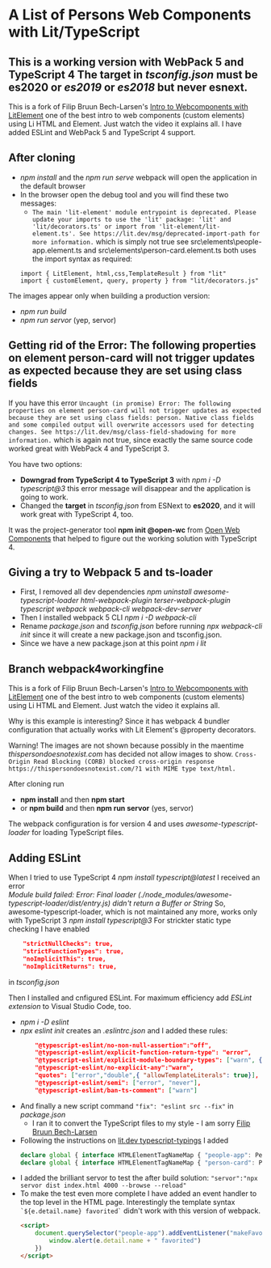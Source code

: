 # A List of Persons Web Components with Lit/TypeScript

This is a working version with WebPack 5 and TypeScript 4
The **target** in *tsconfig.json* must be **es2020** or *es2019* or *es2018* but never esnext. 
--

This is a fork of Filip Bruun Bech-Larsen's [Intro to Webcomponents with LitElement](https://youtu.be/ADgo_JVK02A) one of the best intro to web components (custom elements) using Li HTML and Element. Just watch the video it explains all.
I have added ESLint and WebPack 5 and TypeScript 4 support.


## After cloning
- *npm install* and the *npm run serve* webpack will open the application in the default browser
- In the browser open the debug tool and you will find these two messages:
    - `The main 'lit-element' module entrypoint is deprecated. Please update your imports to use the 'lit' package: 'lit' and 'lit/decorators.ts' or import from 'lit-element/lit-element.ts'. See https://lit.dev/msg/deprecated-import-path for more information.`
    which is simply not true see src\elements\people-app.element.ts and src\elements\person-card.element.ts both uses the import syntax as required:
    ```
    import { LitElement, html,css,TemplateResult } from "lit"
    import { customElement, query, property } from "lit/decorators.js"
    ```

The images appear only when building a production version:
- *npm run build*
- *npm run servor* (yep, servor)

## Getting rid of the Error: The following properties on element person-card will not trigger updates as expected because they are set using class fields
If you have this error 
`Uncaught (in promise) Error: The following properties on element person-card will not trigger updates as expected because they are set using class fields: person. Native class fields and some compiled output will overwrite accessors used for detecting changes. See https://lit.dev/msg/class-field-shadowing for more information.`
which is again not true, since exactly the same source code worked great with WebPack 4 and TypeScript 3.

You have two options:
- **Downgrad from TypeScript 4 to TypeScript 3** with *npm i -D typescript@3* this error message will disappear and the application is going to work. 
- Changed the **target** in *tsconfig.json* from ESNext to **es2020**, and it will work great with TypeScript 4, too.

It was the project-generator tool **npm init @open-wc** from [Open Web Components](https://open-wc.org/docs/development/generator/) that helped to figure out the working solution with TypeScript 4.

## Giving a try to Webpack 5 and ts-loader
- First, I removed all dev dependencies *npm uninstall awesome-typescript-loader html-webpack-plugin terser-webpack-plugin typescript webpack webpack-cli webpack-dev-server*
- Then I installed webpack 5 CLI *npm i -D webpack-cli*
- Rename *package.json* and *tsconfig.json* before running *npx webpack-cli init* since it will create a new package.json and tsconfig.json.
- Since we have a new package.json at this point *npm i lit* 



## Branch webpack4workingfine 

This is a fork of Filip Bruun Bech-Larsen's [Intro to Webcomponents with LitElement](https://youtu.be/ADgo_JVK02A) one of the best intro to web components (custom elements) using Li HTML and Element. Just watch the video it explains all.

Why is this example is interesting? Since it has webpack 4 bundler configuration that actually works with Lit Element's @property decorators.

Warning! The images are not shown because possibly in the maentime *thispersondoesnotexist.com* has decided not allow images to show.
`Cross-Origin Read Blocking (CORB) blocked cross-origin response https://thispersondoesnotexist.com/?1 with MIME type text/html.`

After cloning run 
- **npm install** and then **npm start**
- or **npm build** and then **npm run servor** (yes, servor)

The webpack configuration is for version 4 and uses *awesome-typescript-loader* for loading TypeScript files. 

## Adding ESLint
When I tried to use TypeScript 4 *npm install typescript@latest* I received an error  
*Module build failed: Error: Final loader (./node_modules/awesome-typescript-loader/dist/entry.js) didn't return a Buffer or String* 
So, awesome-typescript-loader, which is not maintained any more, works only with TypeScript 3 *npm install typescript@3*
For strickter static type checking I have enabled
```json
    "strictNullChecks": true,       
    "strictFunctionTypes": true,    
    "noImplicitThis": true,        
    "noImplicitReturns": true,         
```
in *tsconfig.json*

Then I installed and cnfigured ESLint. For maximum efficiency add *ESLint extension* to Visual Studio Code, too.
- *npm i -D eslint*
- *npx eslint init* creates an *.eslintrc.json* and I added these rules:
    ```json
        "@typescript-eslint/no-non-null-assertion":"off",
        "@typescript-eslint/explicit-function-return-type": "error", 
        "@typescript-eslint/explicit-module-boundary-types": ["warn", {"allowArgumentsExplicitlyTypedAsAny":true}], 
        "@typescript-eslint/no-explicit-any":"warn", 
        "quotes": ["error","double",{ "allowTemplateLiterals": true}], 
        "@typescript-eslint/semi": ["error", "never"], 
        "@typescript-eslint/ban-ts-comment": ["warn"]    
    ```
- And finally a new script command `"fix": "eslint src --fix"` in *package.json*
    - I ran it to convert the TypeScript files to my style - I am sorry [Filip Bruun Bech-Larsen](https://github.com/filipbech)
- Following the instructions on [lit.dev typescript-typings](https://lit.dev/docs/components/defining/#typescript-typings) I added
    ```typescript
    declare global { interface HTMLElementTagNameMap { "people-app": PeopleAppElement}}
    declare global { interface HTMLElementTagNameMap { "person-card": PersonCardElement}}
    ```
- I added the brilliant servor to test the after build solution:
`"servor":"npx servor dist index.html 4000 --browse --reload"`
- To make the test even more complete I have added an event handler to the top level in the HTML page.
Interestingly the template syntax ``` `${e.detail.name} favorited` ``` didn't work with this version of webpack.
    ```html
    <script>
        document.querySelector("people-app").addEventListener("makeFavourite",(e)=>{
            window.alert(e.detail.name + " favorited")
        })
    </script>
    ```
